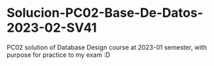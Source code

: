 # Solucion-PC02-Base-De-Datos-2023-02-SV41
PC02 solution of Database Design course at 2023-01 semester,  with purpose for practice to my exam :D
